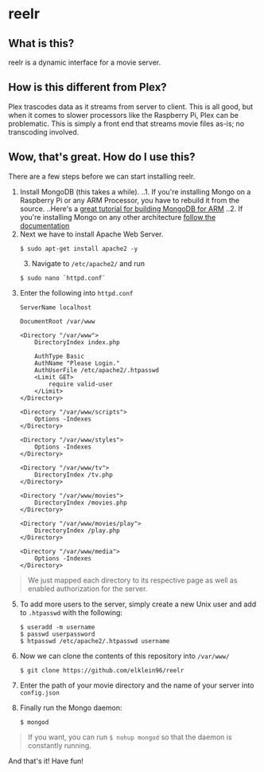 # reelr

## What is this?

reelr is a dynamic interface for a movie server. 

## How is this different from Plex?

Plex trascodes data as it streams from server to client. This is all good, but when it comes to slower processors like the Raspberry Pi, Plex can be problematic.  This is simply a front end that streams movie files as-is; no transcoding involved.

## Wow, that's great. How do I use this?

There are a few steps before we can start installing reelr.

1. Install MongoDB (this takes a while).
..1. If you're installing Mongo on a Raspberry Pi or any ARM Processor, you have to rebuild it from the source.
..Here's a [great tutorial for building MongoDB for ARM](https://mongopi.wordpress.com/2012/11/25/installation/)
..2. If you're installing Mongo on any other architecture [follow the documentation](http://docs.mongodb.org/manual/installation/)
2. Next we have to install Apache Web Server.
	```
	$ sudo apt-get install apache2 -y
	```
	3. Navigate to `/etc/apache2/` and run
	```
	$ sudo nano `httpd.conf`
	```
4. Enter the following into `httpd.conf`
	```
	ServerName localhost

	DocumentRoot /var/www

	<Directory "/var/www">
	    DirectoryIndex index.php

	    AuthType Basic
	    AuthName "Please Login."
	    AuthUserFile /etc/apache2/.htpasswd
	    <Limit GET>
	        require valid-user
	    </Limit>
	</Directory>

	<Directory "/var/www/scripts">
	    Options -Indexes
	</Directory>

	<Directory "/var/www/styles">
	    Options -Indexes
	</Directory>

	<Directory "/var/www/tv">
	    DirectoryIndex /tv.php
	</Directory>

	<Directory "/var/www/movies">
	    DirectoryIndex /movies.php
	</Directory>

	<Directory "/var/www/movies/play">
	    DirectoryIndex /play.php
	</Directory>

	<Directory "/var/www/media">
	    Options -Indexes
	</Directory>
	```
> We just mapped each directory to its respective page as well as enabled authorization for the server.

5. To add more users to the server, simply create a new Unix user and add to `.htpasswd` with the following:
	```
	$ useradd -m username
	$ passwd userpassword
	$ htpasswd /etc/apache2/.htpasswd username
	```
6. Now we can clone the contents of this repository into `/var/www/`
	```
	$ git clone https://github.com/elklein96/reelr
	```
7. Enter the path of your movie directory and the name of your server into `config.json`

8. Finally run the Mongo daemon:
	```
	$ mongod
	```
> If you want, you can run `$ nohup mongod` so that the daemon is constantly running.

And that's it! Have fun!